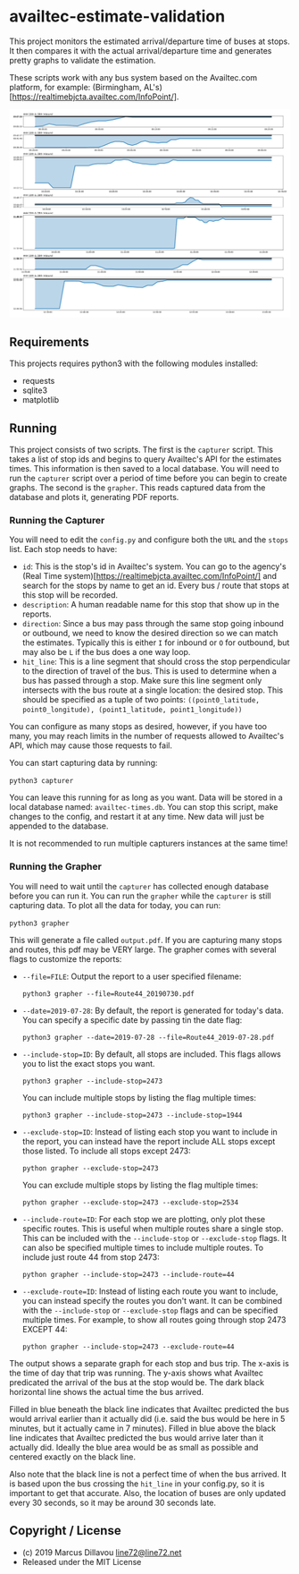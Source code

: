 # availtec-estimate-validation

This project monitors the estimated arrival/departure time of buses at
stops. It then compares it with the actual arrival/departure time and
generates pretty graphs to validate the estimation.

These scripts work with any bus system based on the Availtec.com
platform, for example:
(Birmingham, AL's)[https://realtimebjcta.availtec.com/InfoPoint/].

![Screenshot](/screenshot.png?raw=true "Estimation Accuracy of Bus Arrivals")


## Requirements

This projects requires python3 with the following modules installed:

- requests
- sqlite3
- matplotlib

## Running

This project consists of two scripts. The first is the `capturer`
script. This takes a list of stop ids and begins to query Availtec's
API for the estimates times. This information is then saved to a local
database. You will need to run the `capturer` script over a period of
time before you can begin to create graphs. The second is the
`grapher`. This reads captured data from the database and plots it,
generating PDF reports.

### Running the Capturer

You will need to edit the `config.py` and configure both the `URL` and
the `stops` list. Each stop needs to have:

- `id`: This is the stop's id in Availtec's system. You can go to the
  agency's (Real Time
  system)[https://realtimebjcta.availtec.com/InfoPoint/] and search
  for the stops by name to get an id. Every bus / route that stops at
  this stop will be recorded.
- `description`: A human readable name for this stop that show up in
  the reports.
- `direction`: Since a bus may pass through the same stop going
  inbound or outbound, we need to know the desired direction so we can
  match the estimates. Typically this is either `I` for inbound or
  `O` for outbound, but may also be `L` if the bus does a one way
  loop.
- `hit_line`: This is a line segment that should cross the stop
  perpendicular to the direction of travel of the bus. This is used to
  determine when a bus has passed through a stop. Make sure this line
  segment only intersects with the bus route at a single location: the
  desired stop. This should be specified as a tuple of two points:
  `((point0_latitude, point0_longitude), (point1_latitude,
  point1_longitude))`
  
You can configure as many stops as desired, however, if you have too
many, you may reach limits in the number of requests allowed to
Availtec's API, which may cause those requests to fail.

You can start capturing data by running:

`python3 capturer`

You can leave this running for as long as you want. Data will be
stored in a local database named: `availtec-times.db`. You can stop
this script, make changes to the config, and restart it at any
time. New data will just be appended to the database.

It is not recommended to run multiple capturers instances at the same
time!

### Running the Grapher

You will need to wait until the `capturer` has collected enough
database before you can run it. You can run the `grapher` while the
`capturer` is still capturing data. To plot all the data for today,
you can run:

`python3 grapher`

This will generate a file called `output.pdf`. If you are capturing
many stops and routes, this pdf may be VERY large. The grapher comes
with several flags to customize the reports:

- `--file=FILE`: Output the report to a user specified filename: 
  ```
  python3 grapher --file=Route44_20190730.pdf
  ```
- `--date=2019-07-28`: By default, the report is generated for today's
  data. You can specify a specific date by passing tin the date flag:
  ```
  python3 grapher --date=2019-07-28 --file=Route44_2019-07-28.pdf
  ```
- `--include-stop=ID`: By default, all stops are included. This flags
  allows you to list the exact stops you want. 
  ```
  python3 grapher --include-stop=2473
  ```
  You can include multiple stops by listing the flag multiple times:
  ```
  python3 grapher --include-stop=2473 --include-stop=1944
  ```
- `--exclude-stop=ID`: Instead of listing each stop you want to
  include in the report, you can instead have the report include ALL
  stops except those listed. To include all stops except 2473:
  ```
  python grapher --exclude-stop=2473
  ```
  You can exclude multiple stops by listing the flag multiple times:
  ```
  python grapher --exclude-stop=2473 --exclude-stop=2534
  ```
- `--include-route=ID`: For each stop we are plotting, only plot these
  specific routes. This is useful when multiple routes share a single
  stop. This can be included with the `--include-stop` or
  `--exclude-stop` flags. It can also be specified multiple times to
  include multiple routes. To include just route 44 from stop 2473:
  ```
  python grapher --include-stop=2473 --include-route=44
  ```
- `--exclude-route=ID`: Instead of listing each route you want to
  include, you can instead specify the routes you don't want. It can
  be combined with the `--include-stop` or `--exclude-stop` flags and
  can be specified multiple times. For
  example, to show all routes going through stop 2473 EXCEPT 44:
  ```
  python grapher --include-stop=2473 --exclude-route=44
  ```

The output shows a separate graph for each stop and bus trip. The
x-axis is the time of day that trip was running. The y-axis shows what
Availtec predicated the arrival of the bus at the stop would be. The
dark black horizontal line shows the actual time the bus
arrived. 

Filled in blue beneath the black line indicates that Availtec
predicted the bus would arrival earlier than it actually did (i.e. said
the bus would be here in 5 minutes, but it actually came in 7
minutes). Filled in blue above the black line indicates that Availtec
predicted the bus would arrive later than it actually did. Ideally the
blue area would be as small as possible and centered exactly on the
black line.

Also note that the black line is not a perfect time of when the bus
arrived. It is based upon the bus crossing the `hit_line` in your
config.py, so it is important to get that accurate. Also, the
location of buses are only updated every 30 seconds, so it may be
around 30 seconds late.

## Copyright / License

- (c) 2019 Marcus Dillavou <line72@line72.net>
- Released under the MIT License
